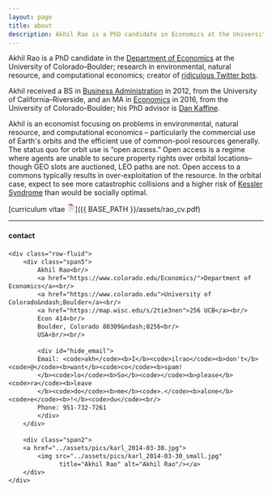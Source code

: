 ```yaml
---
layout: page
title: about
description: Akhil Rao is a PhD candidate in Economics at the University of Colorado - Boulder; research in environmental and natural resource economics
---
```


Akhil Rao is a PhD candidate in the
[Department of Economics](https://www.biostat.wisc.edu)
at the University of Colorado&ndash;Boulder;
research in environmental, natural resource, and computational economics; creator of [ridiculous Twitter bots](https://twitter.com/bakRabot).

Akhil received a BS in [Business Administration](https://soba.ucr.edu/)
in 2012, from the
University of California&ndash;Riverside, and an
MA in [Economics](https://www.colorado.edu/Economics/) in 2016, from the
University of Colorado&ndash;Boulder; his PhD advisor is
[Dan Kaffine](http://spot.colorado.edu/~daka9342/).

Akhil is an economist focusing on problems in environmental, natural resource, and computational economics &ndash; particularly the commercial use of Earth's orbits and the efficient use of common-pool resources generally. The
status quo for orbit use is &ldquo;open access.&rdquo; Open access is a
regime where agents are unable to secure property rights over orbital locations&ndash; though GEO slots are auctioned, LEO paths are not. Open access to a commons typically results in over-exploitation of the resource. In the orbital case, expect to see more catastrophic collisions and a higher risk of [Kessler Syndrome](https://en.wikipedia.org/wiki/Kessler_syndrome) than would be socially optimal. 

[curriculum vitae ![CV as pdf](icons16/pdf-icon.png)]({{ BASE_PATH }}/assets/rao_cv.pdf)<br/>
<!-- [orcid](https://orcid.org): [0000-0002-4914-6671](https://orcid.org/0000-0002-4914-6671)<br/>
[google scholar](https://scholar.google.com/citations?sortby=pubdate&hl=en&user=42tCp5UAAAAJ&view_op=list_works)<br/>
[impactstory](https://impactstory.org/u/0000-0002-4914-6671) -->

---

<div class="container">
<h4><a name="contact"></a>contact</h4>

    <div class="row-fluid">
        <div class="span5">
            Akhil Rao<br/>
            <a href="https://www.colorado.edu/Economics/">Department of Economics</a><br/>
            <a href="https://www.colorado.edu">University of Colorado&ndash;Boulder</a><br/>
            <a href="https://map.wisc.edu/s/2tie3nen">256 UCB</a><br/>
            Econ 414<br/>
            Boulder, Colorado 80309&ndash;0256<br/>
            USA<br/><br/>

            <div id="hide_email">
            Email: <code>akh</code><b>I</b><code>ilrao</code><b>don't</b><code>@</code><b>want</b><code>co</code><b>spam!
            </b><code>lo</code><b>So</b><code></code><b>please</b><code>ra</code><b>leave
            </b><code>do</code><b>me</b><code>.</code><b>alone</b><code>e</code><b>!</b><code>du</code><br/>
            Phone: 951-732-7261
            </div>
        </div>

        <div class="span2">
        <a href="../assets/pics/karl_2014-03-30.jpg">
            <img src="../assets/pics/karl_2014-03-30_small.jpg"
                  title="Akhil Rao" alt="Akhil Rao"/></a>
        </div>
    </div>
</div>

